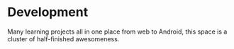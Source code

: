 # Development
Many learning projects all in one place from web to Android, this space is a cluster of half-finished awesomeness.

